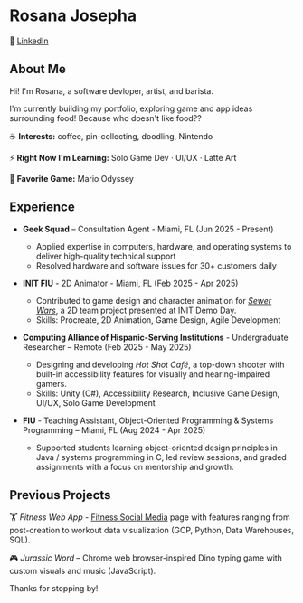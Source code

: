 # Rosana Josepha

💼 [LinkedIn](https://www.linkedin.com/in/rosana-josepha/)

## About Me

Hi! I'm Rosana, a software devloper, artist, and barista. 

I'm currently building my portfolio, exploring game and app ideas surrounding food! Because who doesn't like food??

☕️ **Interests:** coffee, pin-collecting, doodling, Nintendo

⚡️ **Right Now I'm Learning:** Solo Game Dev · UI/UX · Latte Art

👾 **Favorite Game:** Mario Odyssey

## Experience

- **Geek Squad** – Consultation Agent - Miami, FL (Jun 2025 - Present)
  - Applied expertise in computers, hardware, and operating systems to deliver high-quality technical support
  - Resolved hardware and software issues for 30+ customers daily

- **INIT FIU** - 2D Animator - Miami, FL (Feb 2025 - Apr 2025)  
  - Contributed to game design and character animation for [*Sewer Wars*](https://raaee.itch.io/sewer-wars), a 2D team project presented at INIT Demo Day.  
  - Skills: Procreate, 2D Animation, Game Design, Agile Development

- **Computing Alliance of Hispanic-Serving Institutions** - Undergraduate Researcher – Remote (Feb 2025 - May 2025)
  - Designing and developing *Hot Shot Café*, a top-down shooter with built-in accessibility features for visually and hearing-impaired gamers.  
  - Skills: Unity (C#), Accessibility Research, Inclusive Game Design, UI/UX, Solo Game Development

- **FIU** - Teaching Assistant, Object-Oriented Programming & Systems Programming – Miami, FL (Aug 2024 - Apr 2025)  
  - Supported students learning object-oriented design principles in Java / systems programming in C, led review sessions, and graded assignments with a focus on mentorship and growth.

## Previous Projects

🏋 *Fitness Web App* - [Fitness Social Media](https://my-ai-shoe-starter-86677331641.us-central1.run.app/) page with features ranging from post-creation to workout data visualization (GCP, Python, Data Warehouses, SQL).

🎮 *Jurassic Word* – Chrome web browser-inspired Dino typing game with custom visuals and music (JavaScript).

Thanks for stopping by!
